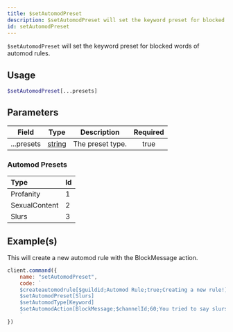 ```yaml
---
title: $setAutomodPreset
description: $setAutomodPreset will set the keyword preset for blocked words of automod rules.
id: setAutomodPreset
---
```


`$setAutomodPreset` will set the keyword preset for blocked words of automod rules.

## Usage

```php
$setAutomodPreset[...presets]
```

## Parameters

| Field      | Type                                                                                              | Description      | Required |
| ---------- | ------------------------------------------------------------------------------------------------- | ---------------- | :------: |
| ...presets | [string](https://developer.mozilla.org/en-US/docs/Web/JavaScript/Reference/Global_Objects/String) | The preset type. |   true   |

### Automod Presets

| Type          | Id   |
| :------------ | :--- |
| Profanity     | 1    |
| SexualContent | 2    |
| Slurs         | 3    |

## Example(s)

This will create a new automod rule with the BlockMessage action.

```javascript
client.command({
    name: "setAutomodPreset",
    code: `
    $createautomodrule[$guildid;Automod Rule;true;Creating a new rule!]
    $setAutomodPreset[Slurs]
    $setAutomodType[Keyword]
    $setAutomodAction[BlockMessage;$channelId;60;You tried to say slurs, you got blocked!]  
    `
})